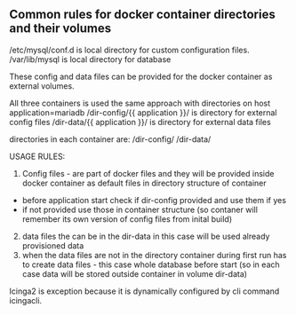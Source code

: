 ## Common rules for docker container directories and their volumes

/etc/mysql/conf.d is local directory for custom configuration files.
/var/lib/mysql is local directory for database

These config and data files can be provided for the docker container as external volumes.

All three containers is used the same approach with directories on host
application=mariadb
/dir-config/{{ application }}/ is directory for external config files
/dir-data/{{ application }}/ is directory for external data files

directories in each container are:
/dir-config/
/dir-data/

USAGE RULES:
1. Config files - are part of docker files and they will be provided inside docker container as default files in directory structure of container  
- before application start check if dir-config provided and use them if yes
- if not provided use those in container structure
(so contaner will remember its own version of config files from inital build)
2. data files the can be in the dir-data in this case will be used already provisioned data
3. when the data files are not in the directory container during first run has to create data files - this case whole database before start
(so in each case data will be stored outside container in volume dir-data)

Icinga2 is exception because it is dynamically configured by cli command icingacli.
